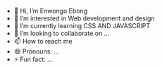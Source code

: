 - 👋 Hi, I’m Enwongo Ebong 
- 👀 I’m interested in Web development and design
- 🌱 I’m currently learning CSS AND JAVASCRIPT 
- 💞️ I’m looking to collaborate on ...
- 📫 How to reach me 
- 😄 Pronouns: ...
- ⚡ Fun fact: ...

<!---
Enwon07/Enwon07 is a ✨ special ✨ repository because its `README.md` (this file) appears on your GitHub profile.
You can click the Preview link to take a look at your changes.
--->
